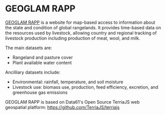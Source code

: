 GEOGLAM RAPP
============

[GEOGLAM RAPP](http://map.geo-rapp.org/) is a website for map-based access to information about the state and condition of global rangelands. It provides time-based data on the resources used by livestock, allowing country and regional tracking of livestock production including production of meat, wool, and milk.

The main datasets are:
* Rangeland and pasture cover
* Plant available water content

Ancilliary datasets include:
* Environmental: rainfall, temperature, and soil moisture
* Livestock use: biomass use, production, feed efficiency, excretion, and greenhouse gas emissions

GEOGLAM RAPP is based on Data61's Open Source TerriaJS web geospatial platform: https://github.com/TerriaJS/terriajs
